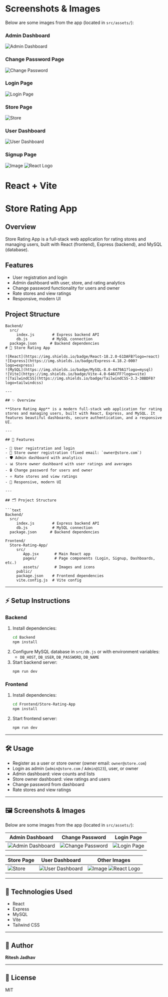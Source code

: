# Screenshots & Images

Below are some images from the app (located in `src/assets/`):

### Admin Dashboard
![Admin Dashboard](src/assets/admin.png)

### Change Password Page
![Change Password](src/assets/changepass.png)

### Login Page
![Login Page](src/assets/loginPage.png)

### Store Page
![Store](src/assets/store.png)

### User Dashboard
![User Dashboard](src/assets/userdashboard.png)

### Signup Page
![Image](src/assets/image.png)
![React Logo](src/assets/react.svg)
# React + Vite
# Store Rating App

## Overview
Store Rating App is a full-stack web application for rating stores and managing users, built with React (frontend), Express (backend), and MySQL (database).

## Features
- User registration and login
- Admin dashboard with user, store, and rating analytics
- Change password functionality for users and owner
- Rate stores and view ratings
- Responsive, modern UI

## Project Structure

```
Backend/
  src/
	 index.js        # Express backend API
	 db.js           # MySQL connection
  package.json      # Backend dependencies
# 🚀 Store Rating App

![React](https://img.shields.io/badge/React-18.2.0-61DAFB?logo=react)
![Express](https://img.shields.io/badge/Express-4.18.2-000?logo=express)
![MySQL](https://img.shields.io/badge/MySQL-8.0-4479A1?logo=mysql)
![Vite](https://img.shields.io/badge/Vite-4.0-646CFF?logo=vite)
![TailwindCSS](https://img.shields.io/badge/TailwindCSS-3.3-38BDF8?logo=tailwindcss)

---

## ✨ Overview

**Store Rating App** is a modern full-stack web application for rating stores and managing users, built with React, Express, and MySQL. It features beautiful dashboards, secure authentication, and a responsive UI.

---

## 🎯 Features

- 👤 User registration and login
- 🏪 Store owner registration (fixed email: `owner@store.com`)
- 🛡️ Admin dashboard with analytics
- 📊 Store owner dashboard with user ratings and averages
- 🔒 Change password for users and owner
- ⭐ Rate stores and view ratings
- 📱 Responsive, modern UI

---

## 🗂️ Project Structure

```text
Backend/
  src/
	 index.js        # Express backend API
	 db.js           # MySQL connection
  package.json      # Backend dependencies

Frontend/
  Store-Rating-App/
	 src/
		App.jsx       # Main React app
		pages/        # Page components (Login, Signup, Dashboards, etc.)
		assets/       # Images and icons
	 public/
	 package.json    # Frontend dependencies
	 vite.config.js  # Vite config
```

---

## ⚡ Setup Instructions

### Backend
1. Install dependencies:
	```bash
	cd Backend
	npm install
	```
2. Configure MySQL database in `src/db.js` or with environment variables:
	- `DB_HOST`, `DB_USER`, `DB_PASSWORD`, `DB_NAME`
3. Start backend server:
	```bash
	npm run dev
	```

### Frontend
1. Install dependencies:
	```bash
	cd Frontend/Store-Rating-App
	npm install
	```
2. Start frontend server:
	```bash
	npm run dev
	```

---

## 🛠️ Usage

- Register as a user or store owner (owner email: `owner@store.com`)
- Login as admin (`admin@store.com` / `Admin@123`), user, or owner
- Admin dashboard: view counts and lists
- Store owner dashboard: view ratings and users
- Change password from dashboard
- Rate stores and view ratings

---

## 🖼️ Screenshots & Images

Below are some images from the app (located in `src/assets/`):

| Admin Dashboard | Change Password | Login Page |
|---|---|---|
| ![Admin Dashboard](src/assets/admin.png) | ![Change Password](src/assets/changepass.png) | ![Login Page](src/assets/loginPage.png) |

| Store Page | User Dashboard | Other Images |
|---|---|---|
| ![Store](src/assets/store.png) | ![User Dashboard](src/assets/userdashboard.png) | ![Image](src/assets/image.png) ![React Logo](src/assets/react.svg) |

---

## 🧰 Technologies Used

- React
- Express
- MySQL
- Vite
- Tailwind CSS

---

## 👤 Author

**Ritesh Jadhav**

---

## 📄 License

MIT


